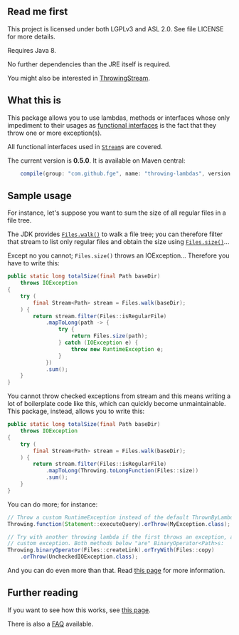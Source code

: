 ## Read me first

This project is licensed under both LGPLv3 and ASL 2.0. See file LICENSE for more details.

Requires Java 8.

No further dependencies than the JRE itself is required.

You might also be interested in
[ThrowingStream](https://github.com/JeffreyFalgout/ThrowingStream).

## What this is

This package allows you to use lambdas, methods or interfaces whose only impediment to their usages
as [functional
interfaces](http://docs.oracle.com/javase/8/docs/api/java/lang/FunctionalInterface.html) is the fact
that they throw one or more exception(s).

All functional interfaces used in
[`Stream`](http://docs.oracle.com/javase/8/docs/api/java/util/stream/Stream.html)s are covered.

The current version is **0.5.0**. It is available on Maven central:

```groovy
    compile(group: "com.github.fge", name: "throwing-lambdas", version: "0.5.0");
```

## Sample usage

For instance, let's suppose you want to sum the size of all regular files in a file tree.

The JDK provides
[`Files.walk()`](http://docs.oracle.com/javase/8/docs/api/java/nio/file/Files.html#walk-java.nio.file.Path-java.nio.file.FileVisitOption...-)
to walk a file tree; you can therefore filter that stream to list only regular files and obtain the
size using
[`Files.size()`](http://docs.oracle.com/javase/8/docs/api/java/nio/file/Files.html#size-java.nio.file.Path-)...

Except no you cannot; `Files.size()` throws an IOException... Therefore you have to write this:

```java
public static long totalSize(final Path baseDir)
    throws IOException
{
    try (
        final Stream<Path> stream = Files.walk(baseDir);
    ) {
        return stream.filter(Files::isRegularFile)
            .mapToLong(path -> {
                try {
                    return Files.size(path);
                } catch (IOException e) {
                    throw new RuntimeException e;
                }
            })
            .sum();
    }
}
```

You cannot throw checked exceptions from stream and this means writing a lot of boilerplate code
like this, which can quickly become unmaintainable. This package, instead, allows you to write this:

```java
public static long totalSize(final Path baseDir)
    throws IOException
{
    try (
        final Stream<Path> stream = Files.walk(baseDir);
    ) {
        return stream.filter(Files::isRegularFile)
            .mapToLong(Throwing.toLongFunction(Files::size))
            .sum();
    }
}
```

You can do more; for instance:

```java
// Throw a custom RuntimeException instead of the default ThrownByLambdaException:
Throwing.function(Statement::executeQuery).orThrow(MyException.class);

// Try with another throwing lambda if the first throws an exception, and if both fail launch a
// custom exception. Both methods below "are" BinaryOperator<Path>s:
Throwing.binaryOperator(Files::createLink).orTryWith(Files::copy)
    .orThrow(UncheckedIOException.class);
```

And you can do even more than that. Read [this
page](https://github.com/fge/throwing-lambdas/wiki/How-to-use) for more information.

## Further reading

If you want to see how this works, see [this
page](https://github.com/fge/throwing-lambdas/wiki/How-it-works).

There is also a [FAQ](https://github.com/fge/throwing-lambdas/wiki/FAQ) available.

